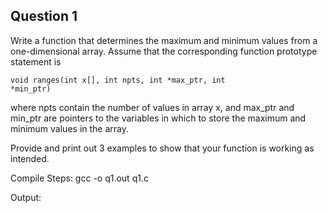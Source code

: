 ## Question 1

Write a function that determines the maximum and minimum values from a one-dimensional array. Assume that the corresponding function prototype statement is

<code>void ranges(int x[], int npts, int *max_ptr, int *min_ptr)</code>

where npts contain the number of values in array x, and max_ptr and min_ptr are pointers to the variables in which to store the maximum and minimum values in the array.

Provide and print out 3 examples to show that your function is working as intended.

Compile Steps: gcc -o q1.out q1.c

Output:
